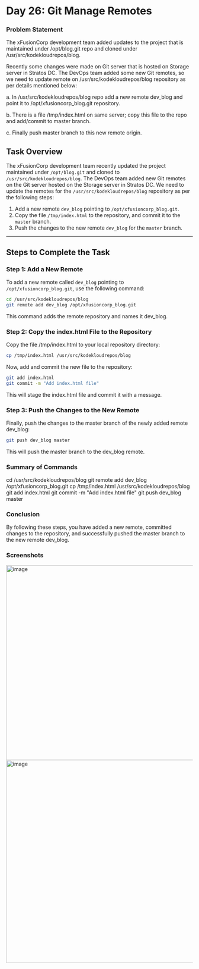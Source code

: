 # Day 26: Git Manage Remotes

### Problem Statement

The xFusionCorp development team added updates to the project that is maintained under /opt/blog.git repo and cloned under /usr/src/kodekloudrepos/blog. 

Recently some changes were made on Git server that is hosted on Storage server in Stratos DC. The DevOps team added some new Git remotes, so we need to update remote on /usr/src/kodekloudrepos/blog repository as per details mentioned below: 

a. In /usr/src/kodekloudrepos/blog repo add a new remote dev_blog and point it to /opt/xfusioncorp_blog.git repository. 

b. There is a file /tmp/index.html on same server; copy this file to the repo and add/commit to master branch. 

c. Finally push master branch to this new remote origin.

## Task Overview

The xFusionCorp development team recently updated the project maintained under `/opt/blog.git` and cloned to `/usr/src/kodekloudrepos/blog`. The DevOps team added new Git remotes on the Git server hosted on the Storage server in Stratos DC. We need to update the remotes for the `/usr/src/kodekloudrepos/blog` repository as per the following steps:

1. Add a new remote `dev_blog` pointing to `/opt/xfusioncorp_blog.git`.
2. Copy the file `/tmp/index.html` to the repository, and commit it to the `master` branch.
3. Push the changes to the new remote `dev_blog` for the `master` branch.

---

## Steps to Complete the Task

### Step 1: Add a New Remote

To add a new remote called `dev_blog` pointing to `/opt/xfusioncorp_blog.git`, use the following command:

```bash
cd /usr/src/kodekloudrepos/blog
git remote add dev_blog /opt/xfusioncorp_blog.git
```
This command adds the remote repository and names it dev_blog.

### Step 2: Copy the index.html File to the Repository

Copy the file /tmp/index.html to your local repository directory:
```bash
cp /tmp/index.html /usr/src/kodekloudrepos/blog
```

Now, add and commit the new file to the repository:

```BASH
git add index.html
git commit -m "Add index.html file"
```

This will stage the index.html file and commit it with a message.

### Step 3: Push the Changes to the New Remote

Finally, push the changes to the master branch of the newly added remote dev_blog:
```bash
git push dev_blog master
```

This will push the master branch to the dev_blog remote.

### Summary of Commands
cd /usr/src/kodekloudrepos/blog
git remote add dev_blog /opt/xfusioncorp_blog.git
cp /tmp/index.html /usr/src/kodekloudrepos/blog
git add index.html
git commit -m "Add index.html file"
git push dev_blog master

### Conclusion

By following these steps, you have added a new remote, committed changes to the repository, and successfully pushed the master branch to the new remote dev_blog.

### Screenshots

<img width="1050" height="524" alt="image" src="https://github.com/user-attachments/assets/d70fa6fa-a691-40c9-9d0f-15589e774593" />

<img width="1107" height="546" alt="image" src="https://github.com/user-attachments/assets/2b68ad56-c075-4009-b2b9-26a758fb1f4f" />




